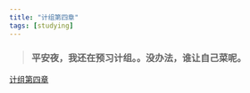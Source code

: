```yaml
---
title: "计组第四章"
tags: [studying]
---
```




> ### 平安夜，我还在预习计组。。没办法，谁让自己菜呢。

[计组第四章](/_posts/计组第四章.md)
